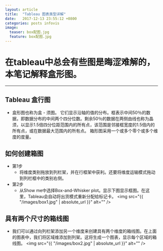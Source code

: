 ```yaml
---
layout: article
title:  "Tableau 图表类型详解"
date:   2017-12-13 23:55:12 +0800
categories: posts infovis
image:
  teaser: box配图.jpg
  feature: box配图.jpg
---
```

# 在tableau中总会有些图是晦涩难解的，本笔记解释盒形图。
---

## Tableau 盒行图
* 盒形图也称为盒 - 须图。 它们显示沿轴的值的分布。框表示中间50％的数据，即数据分布的中间两个四分位数。剩余50％的数据在两侧由线也称为晶须，以显示1.5倍四分位距范围内的所有点，该范围是邻接框宽度的1.5倍内的所有点，或在数据最大范围内的所有点。
箱形图采用一个或多个零个或多个维度的度量。


## 如何创建箱图

* 第1步
   * 将维度类别拖放到列栏架，并在行框架中获利。还要将维度运输模式拖动到列栏框中的类别右侧。
* 第2步
   * 从Show me中选择Box-and-Whisker plot。显示下图显示框图。在这里，Tableau会自动将出货模式重新分配给标记卡。
   <span class="image left"><img src="{{ "/images/box1.jpg" | absolute_url }}" alt="" /></span>

 ## 具有两个尺寸的箱线图
* 我们可以通过向列栏架添加另一个维度来创建具有两个维度的箱线图。在上面的图表中，我们将区域维添加到列架。这将生成一个图表，显示每个区域的箱线图。
   <span class="image left"><img src="{{ "/images/box2.jpg" | absolute_url }}" alt="" /></span>
